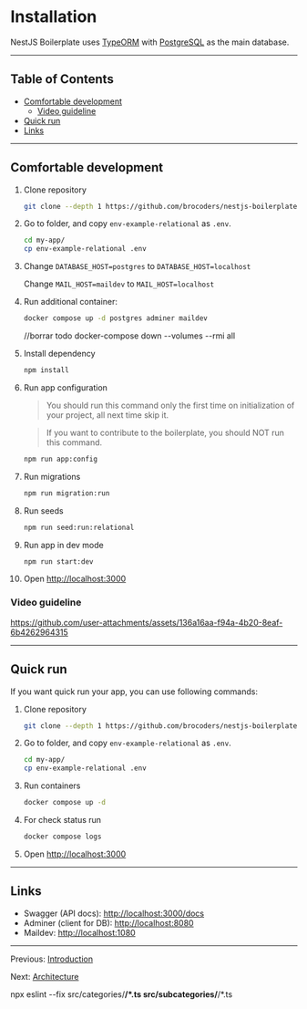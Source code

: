 # Installation

NestJS Boilerplate uses [TypeORM](https://www.npmjs.com/package/typeorm) with [PostgreSQL](https://www.postgresql.org/) as the main database.

---

## Table of Contents <!-- omit in toc -->

- [Comfortable development](#comfortable-development)
  - [Video guideline](#video-guideline)
- [Quick run](#quick-run)
- [Links](#links)

---

## Comfortable development

1. Clone repository

   ```bash
   git clone --depth 1 https://github.com/brocoders/nestjs-boilerplate.git my-app
   ```

1. Go to folder, and copy `env-example-relational` as `.env`.

   ```bash
   cd my-app/
   cp env-example-relational .env
   ```

1. Change `DATABASE_HOST=postgres` to `DATABASE_HOST=localhost`

   Change `MAIL_HOST=maildev` to `MAIL_HOST=localhost`

1. Run additional container:

   ```bash
   docker compose up -d postgres adminer maildev
   ```

   //borrar todo
   docker-compose down --volumes --rmi all

1. Install dependency

   ```bash
   npm install
   ```

1. Run app configuration

   > You should run this command only the first time on initialization of your project, all next time skip it.

   > If you want to contribute to the boilerplate, you should NOT run this command.

   ```bash
   npm run app:config
   ```

1. Run migrations

   ```bash
   npm run migration:run
   ```

1. Run seeds

   ```bash
   npm run seed:run:relational
   ```

1. Run app in dev mode

   ```bash
   npm run start:dev
   ```

1. Open <http://localhost:3000>

### Video guideline

<https://github.com/user-attachments/assets/136a16aa-f94a-4b20-8eaf-6b4262964315>

---

## Quick run

If you want quick run your app, you can use following commands:

1. Clone repository

   ```bash
   git clone --depth 1 https://github.com/brocoders/nestjs-boilerplate.git my-app
   ```

1. Go to folder, and copy `env-example-relational` as `.env`.

   ```bash
   cd my-app/
   cp env-example-relational .env
   ```

1. Run containers

   ```bash
   docker compose up -d
   ```

1. For check status run

   ```bash
   docker compose logs
   ```

1. Open <http://localhost:3000>

---

## Links

- Swagger (API docs): <http://localhost:3000/docs>
- Adminer (client for DB): <http://localhost:8080>
- Maildev: <http://localhost:1080>

---

Previous: [Introduction](introduction.md)

Next: [Architecture](architecture.md)

npx eslint --fix src/categories/**/\*.ts src/subcategories/**/\*.ts
